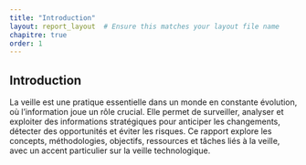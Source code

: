 ```yaml
---
title: "Introduction"
layout: report_layout  # Ensure this matches your layout file name
chapitre: true
order: 1
---
```




## Introduction

La veille est une pratique essentielle dans un monde en constante évolution, où l’information joue un rôle crucial. Elle permet de surveiller, analyser et exploiter des informations stratégiques pour anticiper les changements, détecter des opportunités et éviter les risques. Ce rapport explore les concepts, méthodologies, objectifs, ressources et tâches liés à la veille, avec un accent particulier sur la veille technologique.
